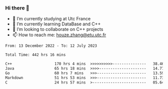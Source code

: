 ### Hi there 👋
- 🔭 I’m currently studying at Utc France
- 🌱 I’m currently learning DataBase and C++
- 👯 I’m looking to collaborate on C++ projects
- 📫 How to reach me: houze.zhang@etu.utc.fr

<!--START_SECTION:waka-->

```txt
From: 13 December 2022 - To: 12 July 2023

Total Time: 442 hrs 16 mins

C++                   170 hrs 4 mins  >>>>>>>>>>---------------   38.46 %
Java                  65 hrs 18 mins  >>>>---------------------   14.77 %
Go                    60 hrs 7 mins   >>>----------------------   13.59 %
Markdown              51 hrs 53 mins  >>>----------------------   11.73 %
C                     24 hrs 57 mins  >------------------------   05.64 %
```

<!--END_SECTION:waka-->

